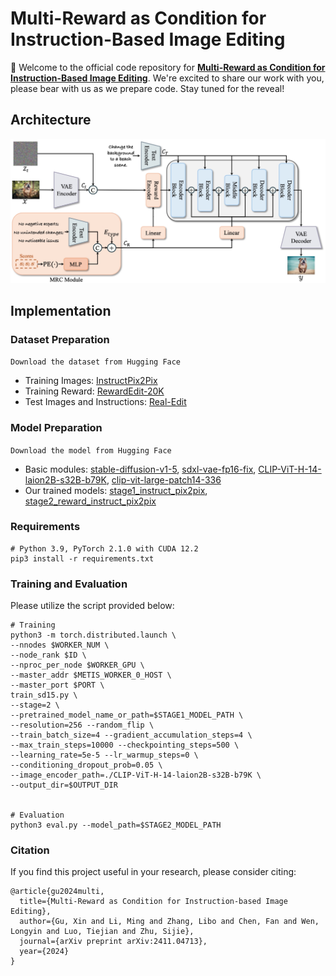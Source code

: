 # Multi-Reward as Condition for Instruction-Based Image Editing
🔮 Welcome to the official code repository for [**Multi-Reward as Condition for Instruction-Based Image Editing**](https://arxiv.org/abs/2411.04713). We're excited to share our work with you, please bear with us as we prepare code. Stay tuned for the reveal!

## Architecture

<img width="1000" alt="image" src='figures/network.jpeg'>





## Implementation

### Dataset Preparation

```Download the dataset from Hugging Face```

- Training Images: [InstructPix2Pix](https://huggingface.co/datasets/timbrooks/instructpix2pix-clip-filtered)
- Training Reward: [RewardEdit-20K](https://huggingface.co/datasets/Gstar666/RewardEdit)
- Test Images and Instructions: [Real-Edit](https://huggingface.co/datasets/Gstar666/RewardEdit)


### Model Preparation

```Download the model from Hugging Face```

- Basic modules: [stable-diffusion-v1-5](https://huggingface.co/stable-diffusion-v1-5/stable-diffusion-v1-), [sdxl-vae-fp16-fix](https://huggingface.co/madebyollin/sdxl-vae-fp16-fix), [CLIP-ViT-H-14-laion2B-s32B-b79K](https://huggingface.co/laion/CLIP-ViT-H-14-laion2B-s32B-b79K), [clip-vit-large-patch14-336](https://huggingface.co/openai/clip-vit-large-patch14-336)
- Our trained models: [stage1_instruct_pix2pix](https://huggingface.co/Gstar666/Reward-InsPix2Pix/tree/main/stage1_instruct_pix2pix), [stage2_reward_instruct_pix2pix](https://huggingface.co/Gstar666/Reward-InsPix2Pix/tree/main/stage2_reward_instruct_pix2pix)


### Requirements


```shell
# Python 3.9, PyTorch 2.1.0 with CUDA 12.2
pip3 install -r requirements.txt
```

### Training and Evaluation
Please utilize the script provided below:
```shell
# Training
python3 -m torch.distributed.launch \
--nnodes $WORKER_NUM \
--node_rank $ID \
--nproc_per_node $WORKER_GPU \
--master_addr $METIS_WORKER_0_HOST \
--master_port $PORT \
train_sd15.py \
--stage=2 \ 
--pretrained_model_name_or_path=$STAGE1_MODEL_PATH \
--resolution=256 --random_flip \
--train_batch_size=4 --gradient_accumulation_steps=4 \
--max_train_steps=10000 --checkpointing_steps=500 \
--learning_rate=5e-5 --lr_warmup_steps=0 \
--conditioning_dropout_prob=0.05 \
--image_encoder_path=./CLIP-ViT-H-14-laion2B-s32B-b79K \
--output_dir=$OUTPUT_DIR


# Evaluation
python3 eval.py --model_path=$STAGE2_MODEL_PATH
```


### Citation
If you find this project useful in your research, please consider citing:
```
@article{gu2024multi,
  title={Multi-Reward as Condition for Instruction-based Image Editing},
  author={Gu, Xin and Li, Ming and Zhang, Libo and Chen, Fan and Wen, Longyin and Luo, Tiejian and Zhu, Sijie},
  journal={arXiv preprint arXiv:2411.04713},
  year={2024}
}
```

